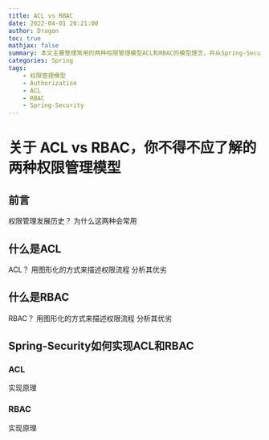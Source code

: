 ```yaml
---
title: ACL vs RBAC
date: 2022-04-01 20:21:00
author: Dragon
toc: true
mathjax: false
summary: 本文主要整理常用的两种权限管理模型ACL和RBAC的模型理念，并从Spring-Security相关Library讲解ACL和RBAC的实现原理。
categories: Spring
tags:
    - 权限管理模型
    - Authorization
    - ACL
    - RBAC
    - Spring-Security
---
```


# 关于 ACL vs RBAC，你不得不应了解的两种权限管理模型

## 前言

权限管理发展历史？
为什么这两种会常用

## 什么是ACL

ACL？ 用图形化的方式来描述权限流程
分析其优劣

## 什么是RBAC
RBAC？ 用图形化的方式来描述权限流程
分析其优劣

## Spring-Security如何实现ACL和RBAC
### ACL
实现原理

### RBAC
实现原理